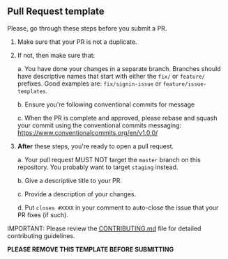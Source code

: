 ## Pull Request template
Please, go through these steps before you submit a PR.

1. Make sure that your PR is not a duplicate.
2. If not, then make sure that:

    a. You have done your changes in a separate branch. Branches should have descriptive names that start with either the `fix/` or `feature/` prefixes. Good examples are: `fix/signin-issue` or `feature/issue-templates`.

    b. Ensure you're following conventional commits for message
    
    c. When the PR is complete and approved, please rebase and squash your commit using the conventional commits messaging: https://www.conventionalcommits.org/en/v1.0.0/

3. **After** these steps, you're ready to open a pull request.

    a. Your pull request MUST NOT target the `master` branch on this repository. You probably want to target `staging` instead.

    b. Give a descriptive title to your PR.

    c. Provide a description of your changes.

    d. Put `closes #XXXX` in your comment to auto-close the issue that your PR fixes (if such).

IMPORTANT: Please review the [CONTRIBUTING.md](../CONTRIBUTING.md) file for detailed contributing guidelines.

**PLEASE REMOVE THIS TEMPLATE BEFORE SUBMITTING**
